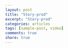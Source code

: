 ```yaml
---
layout: post
title: "Story-prod"
excerpt: "Story-prod"
categories: articles
tags: [sample-post, video]
comments: true
share: true
---
```

<div class="apester-media" data-media-id="5ca9f47a4869a80f31d1f517" height="512"></div><script async
src="https://static.apester.com/js/sdk/latest/apester-sdk.js"></script>
